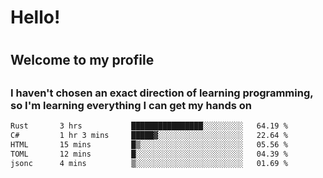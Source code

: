 
<h1>Hello!<h1>
<h2>Welcome to my profile<h2>
<h3>I haven't chosen an exact direction of learning programming, so I'm learning everything I can get my hands on</h3>

<!--START_SECTION:waka-->

```txt
Rust       3 hrs           ████████████████░░░░░░░░░   64.19 %
C#         1 hr 3 mins     █████▓░░░░░░░░░░░░░░░░░░░   22.64 %
HTML       15 mins         █▒░░░░░░░░░░░░░░░░░░░░░░░   05.56 %
TOML       12 mins         █░░░░░░░░░░░░░░░░░░░░░░░░   04.39 %
jsonc      4 mins          ▒░░░░░░░░░░░░░░░░░░░░░░░░   01.69 %
```

<!--END_SECTION:waka-->
